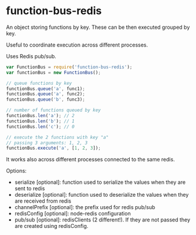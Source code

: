 function-bus-redis
==================
An object storing functions by key. These can be then executed grouped by key.

Useful to coordinate execution across different processes.

Uses Redis pub/sub.

```js
var FunctionBus = require('function-bus-redis');
var functionBus = new FunctionBus();

// queue functions by key
functionBus.queue('a', func1);
functionBus.queue('a', func2);
functionBus.queue('b', func3);

// number of functions queued by key
functionBus.len('a'); // 2
functionBus.len('b'); // 1
functionBus.len('c'); // 0

// execute the 2 functions with key "a"
// passing 3 arguments: 1, 2, 3
functionBus.execute('a', [1, 2, 3]);
```
It works also across different processes connected to the same redis.

Options:
* serialize [optional]: function used to serialize the values when they are sent to redis
* deserialize [optional]: function used to deserialize the values when they are received from redis
* channelPrefix [optional]: the prefix used for redis pub/sub
* redisConfig [optional]: node-redis configuration
* pub/sub [optional]: redisClients (2 different!). If they are not passed they are created using redisConfig.
